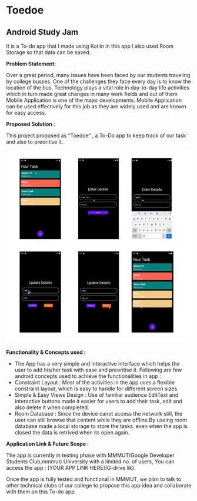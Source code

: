 # Toedoe
## Android Study Jam
It is a To-do app that I made using Kotlin in this app I also used Room Storage so that data can be saved.

<b> Problem Statement: </b>

Over a great period, many issues have been faced by our students traveling by college busses. One of the challenges they face every day is to know the location of the bus.
Technology plays a vital role in day-to-day life activities which in turn made great changes in many work fields and out of them Mobile Application is one of the major developments. Mobile Application can be used effectively for this job as they are widely used and are known for easy access.

<b> Proposed Solution : </b>

This project proposed as “Toedoe” , a To-Do app to keep track of our task and also to preoritise it.

<img width="559" alt="sampleimages" src="https://github.com/coderaky/Toedoe/blob/main/readme%20assets/Artboard%201.png">
    	  	
<b> Functionality & Concepts used : </b>

- The App has a very simple and interactive interface which helps the user to add his/her task with ease and preoritise it. Following are few android concepts used to achieve the functionalities in app : 
- Constraint Layout : Most of the activities in the app uses a flexible constraint layout, which is easy to handle for different screen sizes.
- Simple & Easy Views Design : Use of familiar audience EditText and interactive buttons made it easier for users to add their task, edit and also delete it when completed.
- Room Database : Since the device canot access the network still, the user can still browse that content while they are offline.By useing room database made a local storage to store the tasks. even when the app is closed the data is retrived when its open again.

<b> Application Link & Future Scope : </b>

The app is currently in testing phase with MMMUT(Google Developer Students Club,mmmut) University with a limited no. of users, You can access the app : [YOUR APP LINK HERE](G-drive lik).

Once the app is fully tested and functional in MMMUT, we plan to talk to other technical clubs of our college to propose this app idea and collaborate with them on this To-do app.
